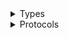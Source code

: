 <details>
<summary>Types</summary>

  - [Route53Client](/aws-sdk-swift/reference/0.x/AWSRoute53/Route53Client)
  - [Route53Client.Route53ClientConfiguration](/aws-sdk-swift/reference/0.x/AWSRoute53/Route53Client.Route53ClientConfiguration)
  - [Route53ClientLogHandlerFactory](/aws-sdk-swift/reference/0.x/AWSRoute53/Route53ClientLogHandlerFactory)
  - [Route53ClientTypes](/aws-sdk-swift/reference/0.x/AWSRoute53/Route53ClientTypes)

</details>

<details>
<summary>Protocols</summary>

  - [Route53ClientProtocol](/aws-sdk-swift/reference/0.x/AWSRoute53/Route53ClientProtocol)

</details>
